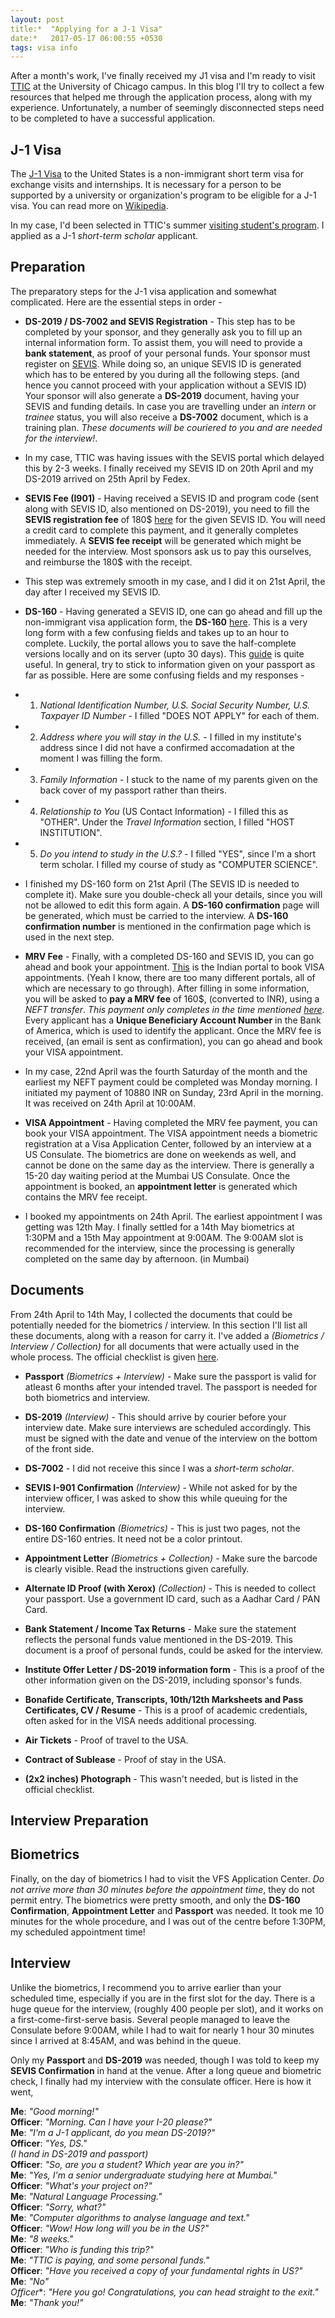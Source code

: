```yaml
---
layout: post
title:*  "Applying for a J-1 Visa"
date:*   2017-05-17 06:00:55 +0530
tags: visa info
---
```


After a month's work, I've finally received my J1 visa and I'm ready to visit [TTIC](http://www.ttic.edu/) at the University of Chicago campus. In this blog I'll try to collect a few resources that helped me through the application process, along with my experience. Unfortunately, a number of seemingly disconnected steps need to be completed to have a successful application.

## J-1 Visa

The [J-1 Visa](https://j1visa.state.gov/) to the United States is a non-immigrant short term visa for exchange visits and internships. It is necessary for a person to be supported by a university or organization's program to be eligible for a J-1 visa. You can read more on [Wikipedia](https://en.wikipedia.org/wiki/J-1_visa).

In my case, I'd been selected in TTIC's summer [visiting student's program](http://www.ttic.edu/visiting-student.php). I applied as a J-1 *short-term scholar* applicant.

## Preparation

The preparatory steps for the J-1 visa application and somewhat complicated. Here are the essential steps in order -

* **DS-2019 / DS-7002 and SEVIS Registration** - This step has to be completed by your sponsor, and they generally ask you to fill up an internal information form. To assist them, you will need to provide a **bank statement**, as proof of your personal funds. Your sponsor must register on [SEVIS](https://egov.ice.gov/sevis/). While doing so, an unique SEVIS ID is generated which has to be entered by you during all the following steps. (and hence you cannot proceed with your application without a SEVIS ID) Your sponsor will also generate a **DS-2019** document, having your SEVIS and funding details. In case you are travelling under an *intern* or *trainee* status, you will also receive a **DS-7002** document, which is a training plan. *These documents will be couriered to you and are needed for the interview!*.

*  In my case, TTIC was having issues with the SEVIS portal which delayed this by 2-3 weeks. I finally received my SEVIS ID on 20th April and my DS-2019 arrived on 25th April by Fedex.

* **SEVIS Fee (I901)** - Having received a SEVIS ID and program code (sent along with SEVIS ID, also mentioned on DS-2019), you need to fill the **SEVIS registration fee** of 180$ [here](https://www.fmjfee.com/) for the given SEVIS ID. You will need a credit card to complete this payment, and it generally completes immediately. A **SEVIS fee receipt** will be generated which might be needed for the interview. Most sponsors ask us to pay this ourselves, and reimburse the 180$ with the receipt.

*  This step was extremely smooth in my case, and I did it on 21st April, the day after I received my SEVIS ID.

* **DS-160** - Having generated a SEVIS ID, one can go ahead and fill up the non-immigrant visa application form, the **DS-160** [here](https://ceac.state.gov/genniv/). This is a very long form with a few confusing fields and takes up to an hour to complete. Luckily, the portal allows you to save the half-complete versions locally and on its server (upto 30 days). This [guide](http://www.immihelp.com/visas/ds-160-usa-visa-form-guide.html) is quite useful. In general, try to stick to information given on your passport as far as possible. Here are some confusing fields and my responses -

*  1. *National Identification Number, U.S. Social Security Number, U.S. Taxpayer ID Number* - I filled "DOES NOT APPLY" for each of them.

*  2. *Address where you will stay in the U.S.* - I filled in my institute's address since I did not have a confirmed accomadation at the moment I was filling the form.

*  3. *Family Information* - I stuck to the name of my parents given on the back cover of my passport rather than theirs.

*  4. *Relationship to You* (US Contact Information) - I filled this as "OTHER". Under the *Travel Information* section, I filled "HOST INSTITUTION".

*  5. *Do you intend to study in the U.S.?* - I filled "YES", since I'm a short term scholar. I filled my course of study as "COMPUTER SCIENCE".

*  I finished my DS-160 form on 21st April (The SEVIS ID is needed to complete it). Make sure you double-check all your details, since you will not be allowed to edit this form again. A **DS-160 confirmation** page will be generated, which must be carried to the interview. A **DS-160 confirmation number** is mentioned in the confirmation page which is used in the next step.

* **MRV Fee** - Finally, with a completed DS-160 and SEVIS ID, you can go ahead and book your appointment. [This](http://www.ustraveldocs.com/in/) is the Indian portal to book VISA appointments. (Yeah I know, there are too many different portals, all of which are necessary to go through). After filling in some information, you will be asked to **pay a MRV fee** of 160$, (converted to INR), using a *NEFT transfer*. *This payment only completes in the time mentioned [here](https://en.wikipedia.org/wiki/National_Electronic_Funds_Transfer)*. Every applicant has a **Unique Beneficiary Account Number** in the Bank of America, which is used to identify the applicant. Once the MRV fee is received, (an email is sent as confirmation), you can go ahead and book your VISA appointment.

*  In my case, 22nd April was the fourth Saturday of the month and the earliest my NEFT payment could be completed was Monday morning. I initiated my payment of 10880 INR on Sunday, 23rd April in the morning. It was received on 24th April at 10:00AM.

* **VISA Appointment** - Having completed the MRV fee payment, you can book your VISA appointment. The VISA appointment needs a biometric registration at a Visa Application Center, followed by an interview at a US Consulate. The biometrics are done on weekends as well, and cannot be done on the same day as the interview. There is generally a 15-20 day waiting period at the Mumbai US Consulate. Once the appointment is booked, an **appointment letter** is generated which contains the MRV fee receipt.

*  I booked my appointments on 24th April. The earliest appointment I was getting was 12th May. I finally settled for a 14th May biometrics at 1:30PM and a 15th May appointment at 9:00AM. The 9:00AM slot is recommended for the interview, since the processing is generally completed on the same day by afternoon. (in Mumbai)

## Documents

From 24th April to 14th May, I collected the documents that could be potentially needed for the biometrics / interview. In this section I'll list all these documents, along with a reason for carry it. I've added a *(Biometrics / Interview / Collection)* for all documents that were actually used in the whole process. The official checklist is given [here](https://j1visa.state.gov/participants/how-to-apply/interviews-documents/).

* **Passport** *(Biometrics + Interview)* - Make sure the passport is valid for atleast 6 months after your intended travel. The passport is needed for both biometrics and interview.

* **DS-2019** *(Interview)* - This should arrive by courier before your interview date. Make sure interviews are scheduled accordingly. This must be signed with the date and venue of the interview on the bottom of the front side.

* **DS-7002** - I did not receive this since I was a *short-term scholar*.

* **SEVIS I-901 Confirmation** *(Interview)* - While not asked for by the interview officer, I was asked to show this while queuing for the interview.

* **DS-160 Confirmation** *(Biometrics)* - This is just two pages, not the entire DS-160 entries. It need not be a color printout.

* **Appointment Letter** *(Biometrics + Collection)* - Make sure the barcode is clearly visible. Read the instructions given carefully.

* **Alternate ID Proof (with Xerox)** *(Collection)* - This is needed to collect your passport. Use a government ID card, such as a Aadhar Card / PAN Card.

* **Bank Statement / Income Tax Returns** - Make sure the statement reflects the personal funds value mentioned in the DS-2019. This document is a proof of personal funds, could be asked for the interview.

* **Institute Offer Letter / DS-2019 information form** - This is a proof of the other information given on the DS-2019, including sponsor's funds.

* **Bonafide Certificate, Transcripts, 10th/12th Marksheets and Pass Certificates, CV / Resume** - This is a proof of academic credentials, often asked for in the VISA needs additional processing.

* **Air Tickets** - Proof of travel to the USA.

* **Contract of Sublease** - Proof of stay in the USA.

* **(2x2 inches) Photograph** - This wasn't needed, but is listed in the official checklist.

## Interview Preparation

## Biometrics

Finally, on the day of biometrics I had to visit the VFS Application Center. *Do not arrive more than 30 minutes before the appointment time*, they do not permit entry. The biometrics were pretty smooth, and only the **DS-160 Confirmation**, **Appointment Letter** and **Passport** was needed. It took me 10 minutes for the whole procedure, and I was out of the centre before 1:30PM, my scheduled appointment time!

## Interview

Unlike the biometrics, I recommend you to arrive earlier than your scheduled time, especially if you are in the first slot for the day. There is a huge queue for the interview, (roughly 400 people per slot), and it works on a first-come-first-serve basis. Several people managed to leave the Consulate before 9:00AM, while I had to wait for nearly 1 hour 30 minutes since I arrived at 8:45AM, and was behind in the queue.

Only my **Passport** and **DS-2019** was needed, though I was told to keep my **SEVIS Confirmation** in hand at the venue. After a long queue and biometric check, I finally had my interview with the consulate officer. Here is how it went,

**Me**: *"Good morning!"*  
**Officer**: *"Morning. Can I have your I-20 please?"*  
**Me**: *"I'm a J-1 applicant, do you mean DS-2019?"*  
**Officer**: *"Yes, DS."*  
*(I hand in DS-2019 and passport)*  
**Officer**: *"So, are you a student? Which year are you in?"*  
**Me**: *"Yes, I'm a senior undergraduate studying here at Mumbai."*  
**Officer**: *"What's your project on?"*  
**Me**: *"Natural Language Processing."*  
**Officer**: *"Sorry, what?"*  
**Me**: *"Computer algorithms to analyse language and text."*  
**Officer**: *"Wow! How long will you be in the US?"*  
**Me**: *"8 weeks."*  
**Officer**: *"Who is funding this trip?"*  
**Me**: *"TTIC is paying, and some personal funds."*  
**Officer**: *"Have you received a copy of your fundamental rights in US?"*  
**Me**: *"No"*  
*Officer**: *"Here you go! Congratulations, you can head straight to the exit."*  
**Me**: *"Thank you!"*  